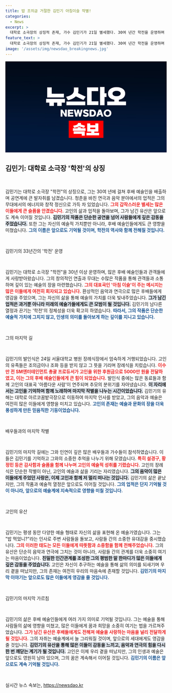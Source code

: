 ```yaml
---
title: 밥 조의금 거절한 김민기 아침이슬 작별!
categories:
  - News
excerpt: >
  대학로 소극장의 상징적 존재, 가수 김민기가 21일 별세했다. 30여 년간 학전을 운영하며 후배 예술인들을 배출한 고인은 마지막 길을 떠나며 동료들과 대표곡인 아침 이슬을 부르며 감동적인 작별을 지었다.
feature_text: >
  대학로 소극장의 상징적 존재, 가수 김민기가 21일 별세했다. 30여 년간 학전을 운영하며 후배 예술인들을 배출한 고인은 마지막 길을 떠나며 동료들과 대표곡인 아침 이슬을 부르며 감동적인 작별을 지었다.
image: '/assets/img/newsdao_breakingnews.jpg'
---
```


<p><img src="/assets/img/newsdao_breakingnews.jpg" alt="koreaapp 속보" /></p>

<h2 data-ke-size="size26">김민기: 대학로 소극장 '학전'의 상징</h2>

<p data-ke-size="size16">&nbsp;</p>

<p>김민기는 대학로 소극장 "학전"의 상징으로, 그는 30여 년에 걸쳐 후배 예술인을 배출하며 공연계에 큰 발자취를 남겼습니다. 청춘을 바친 연극과 음악 분야에서의 업적은 그의 무대에서의 에너지와 창작 정신으로 가득 차 있었습니다. <b><span style="color: #ee2323;">그의 갑작스러운 별세는 많은 이들에게 큰 슬픔을 안겼습니다.</span></b> 고인의 삶과 업적을 돌아보며, 그가 남긴 유산은 앞으로도 계속 이어질 것입니다. <b><span style="background-color: #21538527;">김민기의 작품은 단순한 공연을 넘어 사람들에게 깊은 감동을 주었습니다.</span></b> 또한 그는 자신의 예술적 가치뿐만 아니라, 후배 예술인들에게도 큰 영향을 미쳤습니다. <b><span style="color: #1a5490;">그의 이름은 앞으로도 기억될 것이며, 학전의 역사와 함께 전해질 것입니다.</span></b></p>

<p data-ke-size="size16">&nbsp;</p>

<p>김민기의 33년간의 '학전' 운영</p>

<p data-ke-size="size16">&nbsp;</p>

<p>김민기는 대학로 소극장 "학전"을 30년 이상 운영하며, 많은 후배 예술인들과 관객들에게 사랑받아왔습니다. 그의 창의적인 연출과 무대는 수많은 작품을 통해 관객들과 소통하며 깊이 있는 예술의 장을 마련했습니다. <b><span style="color: #ee2323;">그의 대표곡인 '아침 이슬'이 주는 메시지는 많은 이들에게 여전히 회자되고 있습니다.</span></b> 환상적인 음악과 연극으로 많은 후배들에게 영감을 주었으며, 그는 자신의 삶을 통해 예술의 가치를 더욱 빛내주었습니다. <b><span style="background-color: #21538527;">그가 남긴 업적은 과거뿐 아니라 미래의 예술가들에게도 큰 모범이 될 것입니다.</span></b> 김민기의 남다른 열정과 끈기는 '학전'의 정체성을 더욱 확고히 하였습니다. <b><span style="color: #1a5490;">따라서, 그의 작품은 단순한 예술적 가치에 그치지 않고, 인생의 의미를 돌아보게 하는 깊이를 지니고 있습니다.</span></b></p>

<p data-ke-size="size16">&nbsp;</p>

<p>그의 마지막 길</p>

<p data-ke-size="size16">&nbsp;</p>

<p>김민기의 발인식은 24일 서울대학교 병원 장례식장에서 엄숙하게 거행되었습니다. 고인의 유족들은 조의금이나 조화 등을 받지 않고 그 뜻을 기리며 장례식을 치렀습니다. <b><span style="color: #ee2323;">이수만 전 SM엔터테인먼트 총괄 프로듀서가 고인을 위한 후원금으로 5000만 원을 전달하였고, 이는 그의 후배 예술인들에게 큰 힘이 되었습니다.</span></b> 발인식 중에는 많은 동료들과 함께 고인의 대표곡 '아름다운 사람'이 연주되며 추모의 분위기를 자아냈습니다. <b><span style="background-color: #21538527;">이 자리에서는 고인을 기억하며 함께 노래하며 마지막 작별을 나누는 시간이었습니다.</span></b> 김민기의 유해는 대학로 아르코꿈밭극장으로 이동하여 마지막 인사를 받았고, 그의 음악과 예술은 여전히 많은 이들에게 영향을 미치고 있습니다. <b><span style="color: #1a5490;">고인의 존재는 예술과 문화의 장을 더욱 풍성하게 만든 믿음직한 기둥이었습니다.</span></b></p>

<p data-ke-size="size16">&nbsp;</p>

<p>배우들과의 마지막 작별</p>

<p data-ke-size="size16">&nbsp;</p>

<p>김민기의 마지막 길에는 그와 인연이 깊은 많은 배우들과 가수들이 참석하였습니다. 이들은 김민기를 기억하고 그와의 소중한 추억을 나누기 위해 모였습니다. <b><span style="color: #ee2323;">특히 설경구, 황정민 등은 감사함과 슬픔을 함께 나누며 고인의 예술적 성취를 기렸습니다.</span></b> 고인의 장례식은 단순한 작별이 아닌, 고인의 예술과 삶을 기리는 자리였습니다. <b><span style="background-color: #21538527;">그의 음악이 많은 이들에게 주었던 사랑은, 이제 고인과 함께 저 멀리 떠나는 것입니다.</span></b> 김민기의 삶은 끝났지만, 그의 작품과 예술적 열정은 앞으로도 이어질 것입니다. <b><span style="color: #1a5490;">그의 업적은 단지 기억될 것이 아니라, 앞으로의 예술계에 지속적으로 영향을 미칠 것입니다.</span></b></p>

<p data-ke-size="size16">&nbsp;</p>

<p>고인의 유산</p>

<p data-ke-size="size16">&nbsp;</p>

<p>김민기는 평생 동안 다양한 예술 형태로 자신의 삶을 표현해 온 예술가였습니다. 그는 "밥 먹었니?"라는 인사로 주변 사람들을 돌보고, 사람들 간의 소중한 유대감을 중시했습니다. <b><span style="color: #ee2323;">그의 이러한 태도는 모든 이들에게 따뜻함과 소중함을 함께 전해주었습니다.</span></b> 그의 유산은 단순히 음악과 연극에 그치는 것이 아니라, 사람들 간의 관계를 더욱 소중히 여기는 마음이었습니다. <b><span style="background-color: #21538527;">친밀한 인간관계를 조성한 그의 평범한 말 한마디가 많은 이들에게 깊은 감동을 주었습니다.</span></b> 고인은 자신이 추구하는 예술을 통해 삶의 의미를 되새기며 우리 곁을 떠났지만, 그의 존재는 여전히 우리의 마음속에 존재할 것입니다. <b><span style="color: #1a5490;">김민기의 마지막 이야기는 앞으로도 많은 이들에게 영감을 줄 것입니다.</span></b></p>

<p data-ke-size="size16">&nbsp;</p>

<p>김민기의 마지막 가르침</p>

<p data-ke-size="size16">&nbsp;</p>

<p>김민기의 삶은 후배 예술인들에게 여러 가지 의미로 기억될 것입니다. 그는 예술을 통해 사람들의 삶에 영향을 미쳤고, 많은 이들에게 꿈과 희망을 소중히 여기는 법을 가르쳐주었습니다. <b><span style="color: #ee2323;">그가 남긴 유산은 후배들에게도 전해져 예술을 사랑하는 마음을 널리 전달하게 될 것입니다.</span></b> 그의 자취는 예술계에서 늘 그리워질 것이며, 앞으로의 세대에게도 영감을 줄 것입니다. <b><span style="background-color: #21538527;">김민기의 유산을 통해 많은 이들이 감동을 느끼고, 음악과 연극의 힘을 다시 한 번 깨닫는 계기가 될 것입니다.</span></b> 고인은 이제 우리 곁을 떠났지만, 그의 인생과 예술은 앞으로도 영원히 남아 있으며, 그의 꿈은 계속해서 이어질 것입니다. <b><span style="color: #1a5490;">김민기의 이름은 앞으로도 계속 기억될 것입니다.</span></b></p>

<p data-ke-size="size16">&nbsp;</p>
실시간 뉴스 속보는, <a href="https://newsdao.kr" rel="dofollow">https://newsdao.kr</a>


